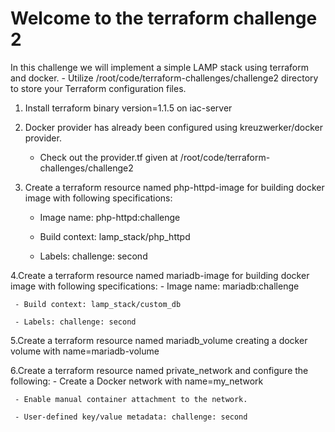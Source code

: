 # **Welcome to the terraform challenge 2**

In this challenge we will implement a simple LAMP stack using terraform and docker.
    - Utilize /root/code/terraform-challenges/challenge2 directory to store your Terraform configuration files.

 1. Install terraform binary version=1.1.5 on iac-server

 2. Docker provider has already been configured using kreuzwerker/docker provider.
     - Check out the provider.tf given at /root/code/terraform-challenges/challenge2

 3. Create a terraform resource named php-httpd-image for building docker image with following specifications:
     - Image name: php-httpd:challenge

     - Build context: lamp_stack/php_httpd

     - Labels: challenge: second

4.Create a terraform resource named mariadb-image for building docker image with following specifications:
    - Image name: mariadb:challenge

     - Build context: lamp_stack/custom_db

     - Labels: challenge: second

5.Create a terraform resource named mariadb_volume creating a docker volume with name=mariadb-volume

6.Create a terraform resource named private_network and configure the following:
     - Create a Docker network with name=my_network

     - Enable manual container attachment to the network.

     - User-defined key/value metadata: challenge: second
